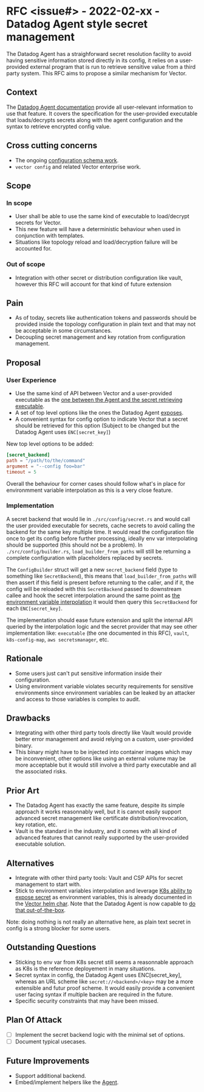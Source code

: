 # RFC <issue#> - 2022-02-xx - Datadog Agent style secret management

The Datadog Agent has a straighforward secret resolution facility to avoid having sensitive information stored directly
in its config, it relies on a user-provided external program that is run to retrieve sensitive value from a third party
system. This RFC aims to propose a similar mechanism for Vector.

## Context

The [Datadog Agent documentation][dd-agent-secret-mgmt] provide all user-relevant information to use that feature. It
covers the specification for the user-provided executable that loads/decrypts secrets along with the agent configuration
and the syntax to retrieve encrypted config value.

## Cross cutting concerns

- The ongoing [configuration schema work][vector-config-schema-work].
- `vector config` and related Vector enterprise work.

## Scope

### In scope

- User shall be able to use the same kind of executable to load/decrypt secrets for Vector.
- This new feature will have a deterministic behaviour when used in conjunction with templates.
- Situations like topology reload and load/decryption failure will be accounted for.

### Out of scope

- Integration with other secret or distribution configuration like vault, however this RFC will account for that kind of
  future extension

## Pain

- As of today, secrets like authentication tokens and passwords should be provided inside the topology configuration in
  plain text and that may not be acceptable in some circumstances.
- Decoupling secret management and key rotation from configuration management.

## Proposal

### User Experience

- Use the same kind of API between Vector and a user-provided executable as the [one between the Agent and the secret
  retrieving executable][dd-secret-backend-exec-api].
- A set of top level options like the ones the Datadog Agent [exposes][dd-agent-secret-knobs].
- A convenient syntax for config option to indicate Vector that a secret should be retrieved for this option (Subject to
  be changed but the Datadog Agent uses `ENC[secret_key]`)

New top level options to be added:

```toml
[secret_backend]
path = "/path/to/the/command"
argument = "--config foo=bar"
timeout = 5
```

Overall the behaviour for corner cases should follow what's in place for environmment variable interpolation as this is
a very close feature.

### Implementation

A secret backend that would lie in `./src/config/secret.rs` and would call the user provided executable for secrets,
cache secrets to avoid calling the backend for the same key multiple time. It would read the configuration file once to
get its config before further processing, ideally env var interpolating should be supported (this should not be a
problem). In `./src/config/builder.rs`, `load_builder_from_paths` will still be returning a complete configuration with
placeholders replaced by secrets.

The `ConfigBuilder` struct will get a new `secret_backend` field (type to something like `SecretBackend`), this means
that `load_builder_from_paths` will then assert if this field is present before returning to the caller, and if it, the
config will be reloaded with this `SecretBackend` passed to downstream callee and hook the secret interpolation around
the same point as [the environment variable interpolation][env-var-hook] it would then query this `SecretBackend` for
each `ENC[secret_key]`.

The implementation should ease future extension and split the internal API queried by the interpolation logic and the
secret provider that may see other implementation like: `executable` (the one documented in this RFC), `vault`,
`k8s-config-map`, `aws secretsmanager`, etc.

## Rationale

- Some users just can't put sensitive information inside their configuration.
- Using environment variable violates security requirements for sensitive environments since environment variables can
  be leaked by an attacker and access to those variables is complex to audit.

## Drawbacks

- Integrating with other third party tools directly like Vault would provide better error management and avoid relying on a custom, user-provided binary.
- This binary might have to be injected into container images which may be inconvenient, other options like using an external volume may be more acceptable but it would still involve a third party executable and all the associated risks.

## Prior Art

- The Datadog Agent has exactly the same feature, despite its simple approach it works reasonnably well, but it is
  cannot easily support advanced secret management like certificate distribution/revocation, key rotation, etc.
- Vault is the standard in the industry, and it comes with all kind of advanced features that cannot really supported
  by the user-provided executable solution.

## Alternatives

- Integrate with other third party tools: Vault and CSP APIs for secret management to start with.
- Stick to environment variables interpolation and leverage [K8s ability to expose secret][k8s-env-var-from-secrets] as
  environment variables, this is already documented in the [Vector helm char][env-var-from-k8s-secrets]. Note that the
  Datadog Agent is now capable to [do that out-of-the-box][dd-agent-with-k8s-secret].

Note: doing nothing is not really an alternative here, as plain text secret in config is a strong blocker for some
users.

## Outstanding Questions

- Sticking to env var from K8s secret still seems a reasonnable approach as K8s is the reference deployement in many
  situations.
- Secret syntax in config, the Datadog Agent uses ENC[secret_key], whereas an URL scheme like `secret://<backend>/<key>`
  may be a more extensible and futur proof scheme. It would easily provide a convenient user facing syntax if multiple
  backen are required in the future.
- Specific security constraints that may have been missed.

## Plan Of Attack

- [ ] Implement the secret backend logic with the minimal set of options.
- [ ] Document typical usecases.

## Future Improvements

- Support additional backend.
- Embed/implement helpers like the [Agent][dd-agent-secret-helper].


[dd-agent-secret-mgmt]: https://docs.datadoghq.com/agent/guide/secrets-management/
[dd-agent-secret-knobs]: https://github.com/DataDog/datadog-agent/blob/abc8351/pkg/config/config.go#L356-L362
[env-var-hook]: https://github.com/vectordotdev/vector/blob/ed0ca37/src/config/loading.rs#L414
[k8s-env-var-from-secrets]: https://kubernetes.io/docs/concepts/configuration/secret/#using-secrets-as-environment-variables
[dd-agent-with-k8s-secret]: https://docs.datadoghq.com/agent/guide/secrets-management/?tab=linux#script-for-reading-from-multiple-secret-providers
[dd-agent-secret-helper]: https://github.com/DataDog/datadog-agent/tree/331a3fc2c6f4f49f9bcc06c4f0675f6a8b65a523/cmd/secrets
[vector-config-schema-work]: https://github.com/vectordotdev/vector/issues/9115
[dd-secret-backend-exec-api]: https://docs.datadoghq.com/agent/guide/secrets-management/?tab=linux#the-executable-api
[env-var-from-k8s-secrets]: https://github.com/vectordotdev/helm-charts/blob/5a92272/charts/vector/values.yaml#L131-L143